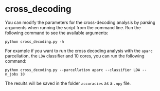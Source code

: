 # cross_decoding

You can modify the parameters for the cross-decoding analysis by parsing arguments when running the script from the command line. Run the following command to see the available arguments:
```
python cross_decoding.py -h
```

For example if you want to run the cross decoding analysis with the `aparc` parcellation, the `LDA` classifier and 10 cores, you can run the following command:
```
python cross_decoding.py --parcellation aparc --classifier LDA --n_jobs 10
```

The results will be saved in the folder `accuracies` as a `.npy` file.